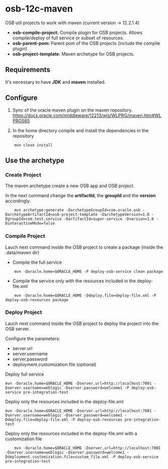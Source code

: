 # osb-12c-maven 
OSB util projects to work with maven (current version -> 12.2.1.4)

- **osb-compile-project:** Compile plugin for OSB projects. Allows compile/deploy of full service or subset of resources. 
- **osb-parent-pom:** Parent pom of the OSB projects (include the compile plugin)
- **osb-project-template:** Maven archetype for OSB projects.

## Requirements

It's necessary to have **JDK** and **maven** installed. 

## Configure

1. Sync of the oracle maven plugin on the maven repository. https://docs.oracle.com/middleware/12213/wls/WLPRG/maven.htm#WLPRG585

2. In the home directory compile and install the dependencies in the repository
```
	mvn clean install
```

## Use the archetype

### Create Project

The maven archetype create a new OSB app and OSB project. 

In the next command change the **artifactId**, the **groupId** and the **version** accordingly.

```
	mvn archetype:generate -DarchetypeGroupId=com.oracle.osb -DarchetypeArtifactId=osb-project-template -DarchetypeVersion=1.0 -DgroupId=com.test.service -DartifactId=super-service -Dversion=1.0 -DinteractiveMode=false
```

### Compile Project

Lauch next command inside the OSB project to create a package (inside the .data/maven dir)

- Compile the full service
```
	mvn -Doracle.home=$ORACLE_HOME -P deploy-osb-service clean package
```

- Compile the service only with the resources included in the deploy-file.xml
```
	mvn -Doracle.home=$ORACLE_HOME -Ddeploy.file=deploy-file.xml -P deploy-osb-resources package
```

### Deploy Project

Lauch next command inside the OSB project to deploy the project into the OSB server. 

Configure the parameters:
- server.url
- server.username
- server.password
- deployment.customization.file (optional)

Deploy full service
```
mvn -Doracle.home=$ORACLE_HOME -Dserver.url=http://localhost:7001 -Dserver.username=weblogic -Dserver.password=welcome1 -P deploy-osb-service pre-integration-test
```

Deploy only the resources included in the deploy-file.xml
```
mvn -Doracle.home=$ORACLE_HOME -Dserver.url=http://localhost:7001 -Dserver.username=weblogic -Dserver.password=welcome1 -Ddeploy.file=deploy-file.xml -P deploy-osb-resources pre-integration-test
```

Deploy only the resources included in the deploy-file.xml with a customization file
```
	mvn -Doracle.home=$ORACLE_HOME -Dserver.url=http://localhost:7001 -Dserver.username=weblogic -Dserver.password=welcome1 -Ddeployment.customization.file=custom_file.xml -P deploy-osb-service pre-integration-test
```
